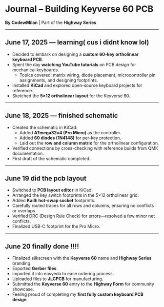 # Journal – Building **Keyverse 60** PCB
**By CodewMilan** | Part of the **Highway Series**

---

## June 17, 2025 — learning( cus i didnt know lol)
- Decided to embark on designing a **custom 60-key ortholinear keyboard PCB**.
- Spent the day **watching YouTube tutorials** on PCB design for mechanical keyboards.
  - Topics covered: matrix wiring, diode placement, microcontroller pin assignments, and designing footprints.
- Installed **KiCad** and explored open-source keyboard projects for reference.
- Sketched the **5×12 ortholinear layout** for the Keyverse 60.

---

## June 18, 2025 — finished schematic
- Created the schematic in KiCad:
  - Added **ATmega32u4 (Pro Micro)** as the controller.
  - Added **60 diodes (1N4148)** for per-key protection.
  - Laid out the **row and column matrix** for the ortholinear configuration.
- Verified connections by cross-checking with reference builds from QMK documentation.
- First draft of the schematic completed.

---

## June 19 did the pcb layout
- Switched to **PCB layout editor** in KiCad.
- Arranged the key switch footprints in the 5×12 ortholinear grid.
- Added **Kailh hot-swap socket** footprints.
- Carefully routed traces for all rows and columns, ensuring no conflicts or overlaps.
- Verified DRC (Design Rule Check) for errors—resolved a few minor net conflicts.
- Finalized USB-C footprint for the Pro Micro.

---

## June 20 finally done !!!!
- Finalized silkscreen with the **Keyverse 60** name and **Highway Series** branding.
- Exported **Gerber files**.
- imported it into easyeda to ease ordering process.
- Uploaded files to **JLCPCB** for manufacturing.
- Submitted the **Keyverse 60** entry to the **Highway Form** for community showcase.
- Feeling proud of completing my **first fully custom keyboard PCB design**.


